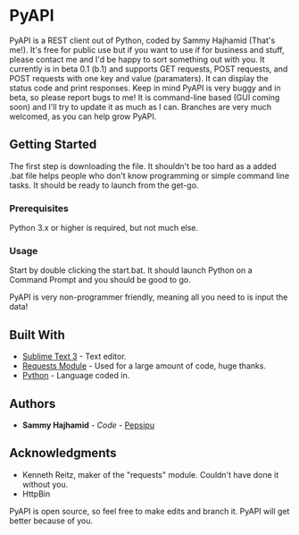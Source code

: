 # PyAPI
PyAPI is a REST client out of Python, coded by Sammy Hajhamid (That's me!). It's free for public use but if you want to use if for business and stuff, please contact me and I'd be happy to sort something out with you. It currently is in beta 0.1 (b.1) and supports GET requests, POST requests, and POST requests with one key and value (paramaters). It can display the status code and print responses. Keep in mind PyAPI is very buggy and in beta, so please report bugs to me! It is command-line based (GUI coming soon) and I'll try to update it as much as I can. Branches are very much welcomed, as you can help grow PyAPI.


## Getting Started

The first step is downloading the file. It shouldn't be too hard as a added .bat file helps people who don't know programming or simple command line tasks. It should be ready to launch from the get-go.

### Prerequisites

Python 3.x or higher is required, but not much else.

### Usage

Start by double clicking the start.bat. It should launch Python on a Command Prompt and you should be good to go.

PyAPI is very non-programmer friendly, meaning all you need to is input the data!

## Built With

* [Sublime Text 3](https://www.sublimetext.com/3) - Text editor.
* [Requests Module](http://docs.python-requests.org/en/master/) - Used for a large amount of code, huge thanks.
* [Python](https://www.python.org/) - Language coded in.

## Authors

* **Sammy Hajhamid** - *Code* - [Pepsipu](https://github.com/Pepsipu)

## Acknowledgments

* Kenneth Reitz, maker of the "requests" module. Couldn't have done it without you.
* HttpBin

PyAPI is open source, so feel free to make edits and branch it. PyAPI will get better because of you.
